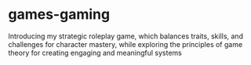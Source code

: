 # games-gaming
Introducing my strategic roleplay game, which balances traits, skills, and challenges for character mastery, while exploring the principles of game theory for creating engaging and meaningful systems
